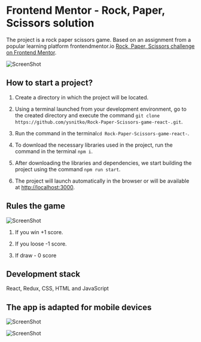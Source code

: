 # Frontend Mentor - Rock, Paper, Scissors solution

The project is a rock paper scissors game. Based on an assignment from a popular learning platform frontendmentor.io
[Rock, Paper, Scissors challenge on Frontend Mentor](https://www.frontendmentor.io/challenges/rock-paper-scissors-game-pTgwgvgH).

![ScreenShot](https://raw.github.com/ysnitko/Rock-Paper-Scissors-game-react-/main/design/original/desktop-step-1.jpg)

## How to start a project?

1. Create a directory in which the project will be located.

2. Using a terminal launched from your development environment, go to the created directory and execute the command `git clone https://github.com/ysnitko/Rock-Paper-Scissors-game-react-.git`.

3. Run the command in the terminal`cd Rock-Paper-Scissors-game-react-`.

4. To download the necessary libraries used in the project, run the command in the terminal `npm i`.

5. After downloading the libraries and dependencies, we start building the project using the command `npm run start`.

6. The project will launch automatically in the browser or will be available at [http://localhost:3000](http://localhost:3000).

## Rules the game

![ScreenShot](https://raw.github.com/ysnitko/Rock-Paper-Scissors-game-react-/main/design/original/desktop-rules-modal.jpg)

1. If you win +1 score.

2. If you loose -1 score.

3. If draw - 0 score

## Development stack

React, Redux, CSS, HTML and JavaScript

## The app is adapted for mobile devices

![ScreenShot](https://raw.github.com/ysnitko/Rock-Paper-Scissors-game-react-/main/design/original/mobile-step-1.jpg)

![ScreenShot](https://raw.github.com/ysnitko/Rock-Paper-Scissors-game-react-/main/design/original/mobile-step-4.jpg)

